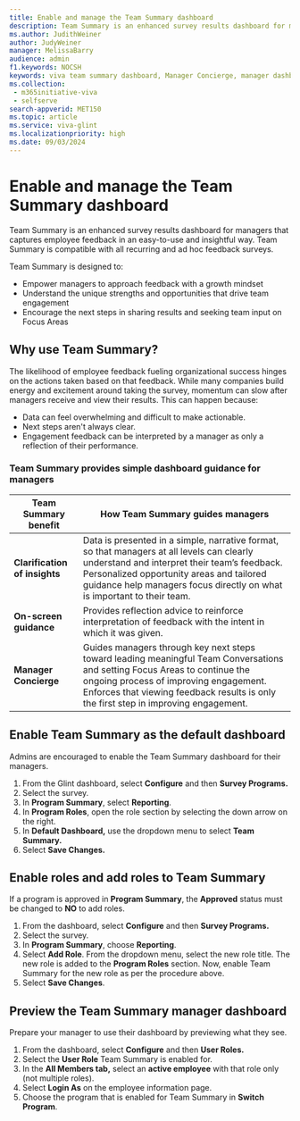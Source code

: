```yaml
---
title: Enable and manage the Team Summary dashboard
description: Team Summary is an enhanced survey results dashboard for managers which captures employee feedback as an easy-to-use and insightful experience for sharing with their teams. It is easily enabled from the Viva Glint admin dashboard.
ms.author: JudithWeiner
author: JudyWeiner
manager: MelissaBarry
audience: admin
f1.keywords: NOCSH
keywords: viva team summary dashboard, Manager Concierge, manager dashboard guidance
ms.collection: 
 - m365initiative-viva
 - selfserve
search-appverid: MET150
ms.topic: article
ms.service: viva-glint
ms.localizationpriority: high
ms.date: 09/03/2024
---
```

# Enable and manage the Team Summary dashboard

Team Summary is an enhanced survey results dashboard for managers that captures employee feedback in an easy-to-use and insightful way. Team Summary is compatible with all recurring and ad hoc feedback surveys.

Team Summary is designed to:
 
- Empower managers to approach feedback with a growth mindset
- Understand the unique strengths and opportunities that drive team engagement 
- Encourage the next steps in sharing results and seeking team input on Focus Areas 

## Why use Team Summary? 

The likelihood of employee feedback fueling organizational success hinges on the actions taken based on that feedback. While many companies build energy and excitement around taking the survey, momentum can slow after managers receive and view their results. This can happen because:

- Data can feel overwhelming and difficult to make actionable. 
- Next steps aren't always clear. 
- Engagement feedback can be interpreted by a manager as only a reflection of their performance.

### Team Summary provides simple dashboard guidance for managers

|Team Summary benefit|How Team Summary guides managers|
|---------|-------|
|**Clarification of insights**| Data is presented in a simple, narrative format, so that managers at all levels can clearly understand and interpret their team’s feedback. Personalized opportunity areas and tailored guidance help managers focus directly on what is important to their team.|
|**On-screen guidance**| Provides reflection advice to reinforce interpretation of feedback with the intent in which it was given.|
|**Manager Concierge**|Guides managers through key next steps toward leading meaningful Team Conversations and setting Focus Areas to continue the ongoing process of improving engagement. Enforces that viewing feedback results is only the first step in improving engagement.| 

## Enable Team Summary as the default dashboard

Admins are encouraged to enable the Team Summary dashboard for their managers.

1. From the Glint dashboard, select **Configure** and then **Survey Programs.**
2. Select the survey.
3. In **Program Summary**, select **Reporting**.
4. In **Program Roles**, open the role section by selecting the down arrow on the right.
5. In **Default Dashboard,** use the dropdown menu to select **Team Summary.**
6. Select **Save Changes.**

## Enable roles and add roles to Team Summary

If a program is approved in **Program Summary**, the **Approved** status must be changed to **NO** to add roles.

1. From the dashboard, select **Configure** and then **Survey Programs.**
2. Select the survey.
3. In **Program Summary**, choose **Reporting**.
4. Select **Add Role**. From the dropdown menu, select the new role title. The new role is added to the **Program Roles** section. Now, enable Team Summary for the new role as per the procedure above.
5. Select **Save Changes**.

## Preview the Team Summary manager dashboard

Prepare your manager to use their dashboard by previewing what they see.

1. From the dashboard, select **Configure** and then **User Roles.**
2. Select the **User Role** Team Summary is enabled for.
3. In the **All Members tab,** select an **active employee** with that role only (not multiple roles).
4. Select **Login As** on the employee information page.
5. Choose the program that is enabled for Team Summary in **Switch Program**.

